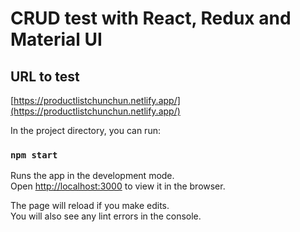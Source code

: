 # CRUD test with React, Redux and Material UI


## URL to test
[https://productlistchunchun.netlify.app/](https://productlistchunchun.netlify.app/)


In the project directory, you can run:
### `npm start`

Runs the app in the development mode.\
Open [http://localhost:3000](http://localhost:3000) to view it in the browser.

The page will reload if you make edits.\
You will also see any lint errors in the console.
